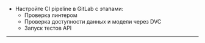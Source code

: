 - Настройте CI pipeline в GitLab с этапами:  
    - Проверка линтером  
    - Проверка доступности данных и модели через DVC  
    - Запуск тестов API
***

